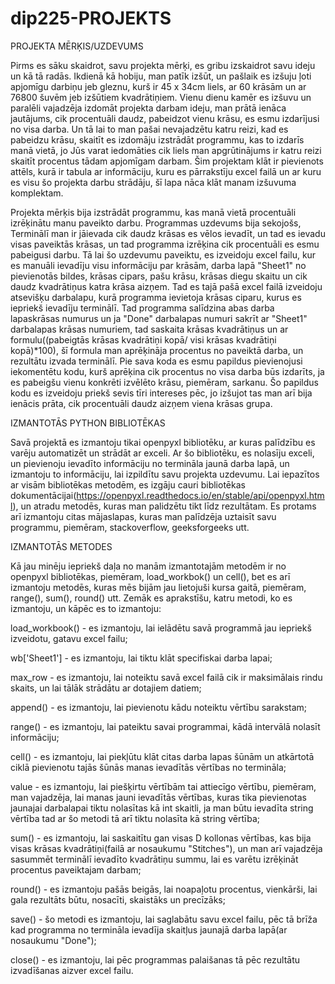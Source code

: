 # dip225-PROJEKTS

PROJEKTA MĒRĶIS/UZDEVUMS

Pirms es sāku skaidrot, savu projekta mērķi, es gribu izskaidrot savu ideju un kā tā radās. Ikdienā kā hobiju, man patīk izšūt, un pašlaik es izšuju ļoti apjomīgu darbiņu jeb gleznu, kurš ir 45 x 34cm liels, ar 60 krāsām un ar 76800 šuvēm jeb izšūtiem kvadrātiņiem. Vienu dienu kamēr es izšuvu un paralēli vajadzēja izdomāt projekta darbam ideju, man prātā ienāca jautājums, cik procentuāli daudz, pabeidzot vienu krāsu, es esmu izdarījusi no visa darba. Un tā lai to man pašai nevajadzētu katru reizi, kad es pabeidzu krāsu, skaitīt es izdomāju izstrādāt programmu, kas to izdarīs manā vietā, jo Jūs varat iedomāties cik liels man apgrūtinājums ir katru reizi skaitīt procentus tādam apjomīgam darbam. Šim projektam klāt ir pievienots attēls, kurā ir tabula ar informāciju, kuru es pārrakstīju excel failā un ar kuru es visu šo projekta darbu strādāju, šī lapa nāca klāt manam izšuvuma komplektam.

Projekta mērķis bija izstrādāt programmu, kas manā vietā procentuāli izrēķinātu manu paveikto darbu. Programmas uzdevums bija sekojošs, Terminālī man ir jāievada cik daudz krāsas es vēlos ievadīt, un tad es ievadu visas paveiktās krāsas, un tad programma izrēķina cik procentuāli es esmu pabeigusi darbu. Tā lai šo uzdevumu paveiktu, es izveidoju excel failu, kur es manuāli ievadīju visu informāciju par krāsām, darba lapā "Sheet1" no pievienotās bildes, krāsas cipars, pašu krāsu, krāsas diegu skaitu un cik daudz kvadrātiņus katra krāsa aizņem. Tad es tajā pašā excel failā izveidoju atsevišķu darbalapu, kurā programma ievietoja krāsas ciparu, kurus es iepriekš ievadīju terminālī. Tad programma salīdzina abas darba lapaskrāsas numurus un ja "Done" darbalapas numuri sakrīt ar "Sheet1" darbalapas krāsas numuriem, tad saskaita krāsas kvadrātiņus un ar formulu((pabeigtās krāsas kvadrātiņi kopā/ visi krāsas kvadrātiņi kopā)*100), šī formula man aprēķināja procentus no paveiktā darba, un rezultātu izvada terminālī. Pie sava koda es esmu papildus pievienojusi iekomentētu kodu, kurš aprēķina cik procentus no visa darba būs izdarīts, ja es pabeigšu vienu konkrēti izvēlēto krāsu, piemēram, sarkanu. Šo papildus kodu es izveidoju priekš sevis tīri intereses pēc, jo izšujot tas man arī bija ienācis prāta, cik procentuāli daudz aizņem viena krāsas grupa.



IZMANTOTĀS PYTHON BIBLIOTĒKAS

Savā projektā es izmantoju tikai openpyxl bibliotēku, ar kuras palīdzību es varēju automatizēt un strādāt ar exceli. Ar šo bibliotēku, es nolasīju exceli, un pievienoju ievadīto informāciju no termināla jaunā darba lapā, un izmantoju to informāciju, lai izpildītu savu projekta uzdevumu.
Lai iepazītos ar visām bibliotēkas metodēm, es izgāju cauri bibliotēkas dokumentācijai(https://openpyxl.readthedocs.io/en/stable/api/openpyxl.html), un atradu metodēs, kuras man palidzētu tikt līdz rezultātam. Es protams arī izmantoju citas mājaslapas, kuras man palīdzēja uztaisīt savu programmu, piemēram, stackoverflow, geeksforgeeks utt.


IZMANTOTĀS METODES

Kā jau minēju iepriekš daļa no manām izmantotajām metodēm ir no openpyxl bibliotēkas, piemēram, load_workbok() un cell(), bet es arī izmantoju metodēs, kuras mēs bijām jau lietojuši kursa gaitā, piemēram, range(), sum(), round() utt.
Zemāk es aprakstīšu, katru metodi, ko es izmantoju, un kāpēc es to izmantoju:

load_workbook() - es izmantoju, lai ielādētu savā programmā jau iepriekš izveidotu, gatavu excel failu;

wb['Sheet1']  - es izmantoju, lai tiktu klāt specifiskai darba lapai;

max_row - es izmantoju, lai noteiktu savā excel failā cik ir maksimālais rindu skaits, un lai tālāk strādātu ar dotajiem datiem;

append()  - es izmantoju, lai pievienotu kādu noteiktu vērtību sarakstam;

range() - es izmantoju, lai pateiktu savai programmai, kādā intervālā nolasīt informāciju;

cell() - es izmantoju, lai piekļūtu klāt citas darba lapas šūnām un atkārtotā ciklā pievienotu tajās šūnās manas ievadītās vērtības no termināla;

value - es izmantoju, lai piešķirtu vērtībām tai attiecīgo vērtību, piemēram, man vajadzēja, lai manas jauni ievadītās vērtības, kuras tika pievienotas jaunajai darbalapai tiktu nolasītas kā int skaitli, ja man būtu ievadīta string vērtība tad ar šo metodi tā arī tiktu nolasīta kā string vērtība;

sum() - es izmantoju, lai saskaitītu gan visas D kollonas vērtības, kas bija visas krāsas kvadrātiņi(failā ar nosaukumu "Stitches"), un man arī vajadzēja sasummēt terminālī ievadīto kvadrātiņu summu, lai es varētu izrēķināt procentus paveiktajam darbam;

round()  - es izmantoju pašās beigās, lai noapaļotu procentus, vienkārši, lai gala rezultāts būtu, nosacīti, skaistāks un precīzāks;

save() -  šo metodi es izmantoju, lai saglabātu savu excel failu, pēc tā brīža kad programma no termināla ievadīja skaitļus jaunajā darba lapā(ar nosaukumu "Done");

close() - es izmantoju, lai pēc programmas palaišanas tā pēc rezultātu izvadīšanas aizver excel failu.
